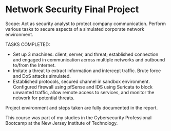 # Network Security Final Project

Scope: Act as security analyst to protect company communication. Perform various tasks to secure aspects of a simulated corporate network environment. 

TASKS COMPLETED:
- Set up 3 machines: client, server, and threat; established connection and engaged in communication across multiple networks and outbound to/from the Internet.
- Imitate a threat to extract information and intercept traffic. Brute force and DoS attacks simulated.
- Established protocols, secured channel in sandbox environment. Configured firewall using pfSense and IDS using Suricata to block unwanted traffic, allow remote access to services, and monitor the network for potential threats.

Project environment and steps taken are fully documented in the report.

This course was part of my studies in the Cybersecurity Professional Bootcamp at the New Jersey Institute of Technology.
